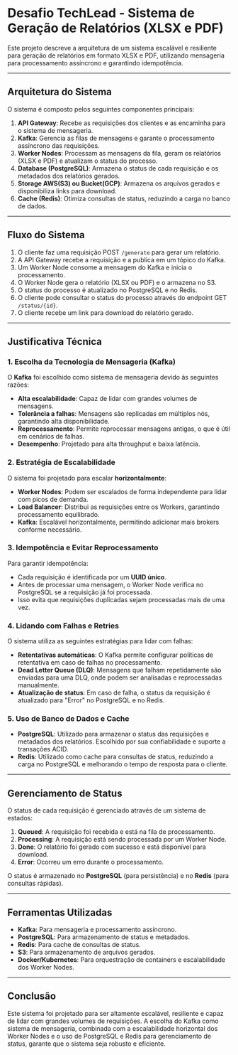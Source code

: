 # Desafio TechLead - Sistema de Geração de Relatórios (XLSX e PDF)

Este projeto descreve a arquitetura de um sistema escalável e resiliente para geração de relatórios em formato XLSX e PDF, utilizando mensageria para processamento assíncrono e garantindo idempotência.

---

## Arquitetura do Sistema

O sistema é composto pelos seguintes componentes principais:

1. **API Gateway**: Recebe as requisições dos clientes e as encaminha para o sistema de mensageria.
2. **Kafka**: Gerencia as filas de mensagens e garante o processamento assíncrono das requisições.
3. **Worker Nodes**: Processam as mensagens da fila, geram os relatórios (XLSX e PDF) e atualizam o status do processo.
4. **Database (PostgreSQL)**: Armazena o status de cada requisição e os metadados dos relatórios gerados.
5. **Storage AWS(S3) ou Bucket(GCP)**: Armazena os arquivos gerados e disponibiliza links para download.
6. **Cache (Redis)**: Otimiza consultas de status, reduzindo a carga no banco de dados.

---

## Fluxo do Sistema

1. O cliente faz uma requisição POST `/generate` para gerar um relatório.
2. A API Gateway recebe a requisição e a publica em um tópico do Kafka.
3. Um Worker Node consome a mensagem do Kafka e inicia o processamento.
4. O Worker Node gera o relatório (XLSX ou PDF) e o armazena no S3.
5. O status do processo é atualizado no PostgreSQL e no Redis.
6. O cliente pode consultar o status do processo através do endpoint GET `/status/{id}`.
7. O cliente recebe um link para download do relatório gerado.

---

## Justificativa Técnica

### 1. Escolha da Tecnologia de Mensageria (Kafka)

O **Kafka** foi escolhido como sistema de mensageria devido às seguintes razões:
- **Alta escalabilidade**: Capaz de lidar com grandes volumes de mensagens.
- **Tolerância a falhas**: Mensagens são replicadas em múltiplos nós, garantindo alta disponibilidade.
- **Reprocessamento**: Permite reprocessar mensagens antigas, o que é útil em cenários de falhas.
- **Desempenho**: Projetado para alta throughput e baixa latência.

### 2. Estratégia de Escalabilidade

O sistema foi projetado para escalar **horizontalmente**:
- **Worker Nodes**: Podem ser escalados de forma independente para lidar com picos de demanda.
- **Load Balancer**: Distribui as requisições entre os Workers, garantindo processamento equilibrado.
- **Kafka**: Escalável horizontalmente, permitindo adicionar mais brokers conforme necessário.

### 3. Idempotência e Evitar Reprocessamento

Para garantir idempotência:
- Cada requisição é identificada por um **UUID único**.
- Antes de processar uma mensagem, o Worker Node verifica no PostgreSQL se a requisição já foi processada.
- Isso evita que requisições duplicadas sejam processadas mais de uma vez.

### 4. Lidando com Falhas e Retries

O sistema utiliza as seguintes estratégias para lidar com falhas:
- **Retentativas automáticas**: O Kafka permite configurar políticas de retentativa em caso de falhas no processamento.
- **Dead Letter Queue (DLQ)**: Mensagens que falham repetidamente são enviadas para uma DLQ, onde podem ser analisadas e reprocessadas manualmente.
- **Atualização de status**: Em caso de falha, o status da requisição é atualizado para "Error" no PostgreSQL e no Redis.

### 5. Uso de Banco de Dados e Cache

- **PostgreSQL**: Utilizado para armazenar o status das requisições e metadados dos relatórios. Escolhido por sua confiabilidade e suporte a transações ACID.
- **Redis**: Utilizado como cache para consultas de status, reduzindo a carga no PostgreSQL e melhorando o tempo de resposta para o cliente.

---

## Gerenciamento de Status

O status de cada requisição é gerenciado através de um sistema de estados:

1. **Queued**: A requisição foi recebida e está na fila de processamento.
2. **Processing**: A requisição está sendo processada por um Worker Node.
3. **Done**: O relatório foi gerado com sucesso e está disponível para download.
4. **Error**: Ocorreu um erro durante o processamento.

O status é armazenado no **PostgreSQL** (para persistência) e no **Redis** (para consultas rápidas).

---

## Ferramentas Utilizadas

- **Kafka**: Para mensageria e processamento assíncrono.
- **PostgreSQL**: Para armazenamento de status e metadados.
- **Redis**: Para cache de consultas de status.
- **S3**: Para armazenamento de arquivos gerados.
- **Docker/Kubernetes**: Para orquestração de containers e escalabilidade dos Worker Nodes.

---

## Conclusão

Este sistema foi projetado para ser altamente escalável, resiliente e capaz de lidar com grandes volumes de requisições. A escolha do Kafka como sistema de mensageria, combinada com a escalabilidade horizontal dos Worker Nodes e o uso de PostgreSQL e Redis para gerenciamento de status, garante que o sistema seja robusto e eficiente.